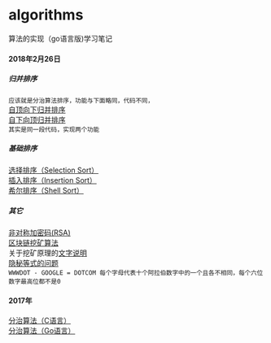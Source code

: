 # algorithms
算法的实现（go语言版)学习笔记

#### 2018年2月26日

##### 归并排序  
`应该就是分治算法排序，功能与下面略同，代码不同，`  
[自顶向下归并排序](https://github.com/gundamzaku/algorithms/blob/master/mergeSort.go)  
[自下向顶归并排序](https://github.com/gundamzaku/algorithms/blob/master/mergeSort.go)  
`其实是同一段代码，实现两个功能`

##### 基础排序  

[选择排序（Selection Sort）](https://github.com/gundamzaku/algorithms/blob/master/selectionSort.go)  
[插入排序（Insertion Sort）](https://github.com/gundamzaku/algorithms/blob/master/insertionSort.go)  
[希尔排序（Shell Sort）](https://github.com/gundamzaku/algorithms/blob/master/shellSort.go)

##### 其它
[非对称加密码(RSA)](https://github.com/gundamzaku/algorithms/blob/master/rsa.go)  
[区块链挖矿算法](https://github.com/gundamzaku/algorithms/blob/master/digmine.go)  
关于挖矿原理的[文字说明](https://github.com/gundamzaku/my/blob/master/blockchain_technology/what_is_dig_btc.md)  
[隐秘等式的问题]()  
`WWWDOT - GOOGLE = DOTCOM
每个字母代表十个阿拉伯数字中的一个且各不相同，每个六位数字最高位都不是0`

#### 2017年
[分治算法（C语言）](https://github.com/gundamzaku/algorithms/blob/master/dad.c)  
[分治算法（Go语言）](https://github.com/gundamzaku/algorithms/blob/master/dad.go)  

